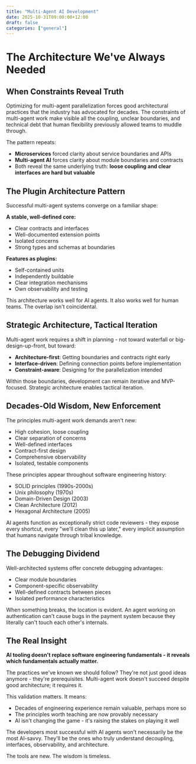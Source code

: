 ```yaml
---
title: "Multi-Agent AI Development"
date: 2025-10-31T09:00:00+12:00
draft: false
categories: ["general"]
---
```


# The Architecture We've Always Needed

## When Constraints Reveal Truth

Optimizing for multi-agent parallelization forces good architectural practices that the industry has advocated for decades. The constraints of multi-agent work make visible all the coupling, unclear boundaries, and technical debt that human flexibility previously allowed teams to muddle through.

The pattern repeats:
- **Microservices** forced clarity about service boundaries and APIs
- **Multi-agent AI** forces clarity about module boundaries and contracts
- Both reveal the same underlying truth: **loose coupling and clear interfaces are hard but valuable**

## The Plugin Architecture Pattern

Successful multi-agent systems converge on a familiar shape:

**A stable, well-defined core:**
- Clear contracts and interfaces
- Well-documented extension points
- Isolated concerns
- Strong types and schemas at boundaries

**Features as plugins:**
- Self-contained units
- Independently buildable
- Clear integration mechanisms
- Own observability and testing

This architecture works well for AI agents. It also works well for human teams. The overlap isn't coincidental.

## Strategic Architecture, Tactical Iteration

Multi-agent work requires a shift in planning - not toward waterfall or big-design-up-front, but toward:
- **Architecture-first**: Getting boundaries and contracts right early
- **Interface-driven**: Defining connection points before implementation
- **Constraint-aware**: Designing for the parallelization intended

Within those boundaries, development can remain iterative and MVP-focused. Strategic architecture enables tactical iteration.

## Decades-Old Wisdom, New Enforcement

The principles multi-agent work demands aren't new:
- High cohesion, loose coupling
- Clear separation of concerns
- Well-defined interfaces
- Contract-first design
- Comprehensive observability
- Isolated, testable components

These principles appear throughout software engineering history:
- SOLID principles (1990s-2000s)
- Unix philosophy (1970s)
- Domain-Driven Design (2003)
- Clean Architecture (2012)
- Hexagonal Architecture (2005)

AI agents function as exceptionally strict code reviewers - they expose every shortcut, every "we'll clean this up later," every implicit assumption that humans navigate through tribal knowledge.

## The Debugging Dividend

Well-architected systems offer concrete debugging advantages:
- Clear module boundaries
- Component-specific observability
- Well-defined contracts between pieces
- Isolated performance characteristics

When something breaks, the location is evident. An agent working on authentication can't cause bugs in the payment system because they literally can't touch each other's internals.

## The Real Insight

**AI tooling doesn't replace software engineering fundamentals - it reveals which fundamentals actually matter.**

The practices we've known we should follow? They're not just good ideas anymore - they're prerequisites. Multi-agent work doesn't succeed despite good architecture; it requires it.

This validation matters. It means:
- Decades of engineering experience remain valuable, perhaps more so
- The principles worth teaching are now provably necessary
- AI isn't changing the game - it's raising the stakes on playing it well

The developers most successful with AI agents won't necessarily be the most AI-savvy. They'll be the ones who truly understand decoupling, interfaces, observability, and architecture.

The tools are new. The wisdom is timeless.
